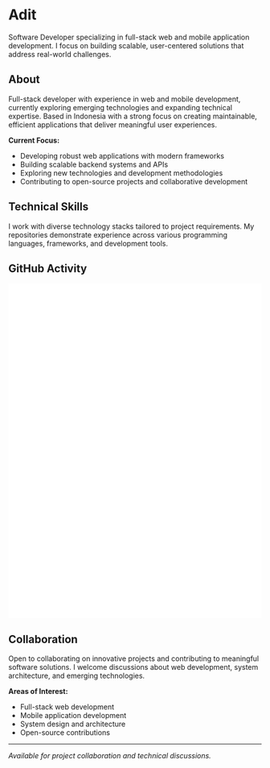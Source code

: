 # Adit

Software Developer specializing in full-stack web and mobile application development. I focus on building scalable, user-centered solutions that address real-world challenges.

## About

Full-stack developer with experience in web and mobile development, currently exploring emerging technologies and expanding technical expertise. Based in Indonesia with a strong focus on creating maintainable, efficient applications that deliver meaningful user experiences.

**Current Focus:**
- Developing robust web applications with modern frameworks
- Building scalable backend systems and APIs  
- Exploring new technologies and development methodologies
- Contributing to open-source projects and collaborative development

## Technical Skills

I work with diverse technology stacks tailored to project requirements. My repositories demonstrate experience across various programming languages, frameworks, and development tools.

## GitHub Activity

<img align="center" src="https://github.com/Adztrz/Adztrz/blob/main/github-metrics.svg" alt="GitHub Metrics">

## Collaboration

Open to collaborating on innovative projects and contributing to meaningful software solutions. I welcome discussions about web development, system architecture, and emerging technologies.

**Areas of Interest:**
- Full-stack web development
- Mobile application development  
- System design and architecture
- Open-source contributions

---

*Available for project collaboration and technical discussions.*
